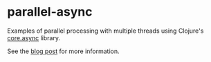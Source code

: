 # parallel-async

Examples of parallel processing with multiple threads using Clojure's
[core.async] library.

See the [blog post] for more information.

[blog post]: http://stuartsierra.com/2013/12/08/parallel-processing-with-core-async
[core.async]: https://github.com/clojure/core.async
